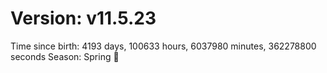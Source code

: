 # Version: v11.5.23
Time since birth: 4193 days, 100633 hours, 6037980 minutes, 362278800 seconds
Season: Spring 🌸
